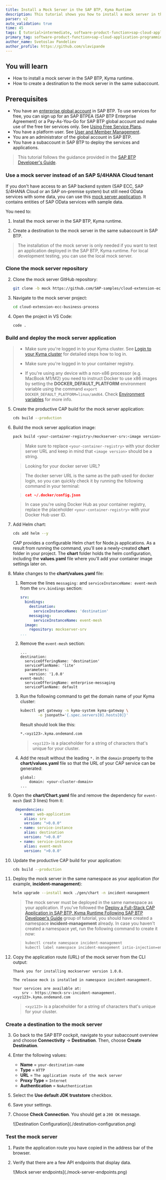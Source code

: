 ```yaml
---
title: Install a Mock Server in the SAP BTP, Kyma Runtime
description: This tutorial shows you how to install a mock server in the SAP BTP, Kyma runtime using Visual Stiduo Code and how to create a destination to the mock server in your SAP BTP subaccount.
parser: v2
auto_validation: true
time: 45
tags: [ tutorial>intermediate, software-product-function>sap-cloud-application-programming-model, programming-tool>node-js, software-product>sap-business-technology-platform]
primary_tag: software-product-function>sap-cloud-application-programming-model
author_name: Svetoslav Pandeliev
author_profile: https://github.com/slavipande
---
```


## You will learn

- How to install a mock server in the SAP BTP, Kyma runtime.
- How to create a destination to the mock server in the same subaccount.

## Prerequisites

- You have an [enterprise global account](https://help.sap.com/docs/btp/sap-business-technology-platform/getting-global-account#loiod61c2819034b48e68145c45c36acba6e) in SAP BTP. To use services for free, you can sign up for an SAP BTPEA (SAP BTP Enterprise Agreement) or a Pay-As-You-Go for SAP BTP global account and make use of the free tier services only. See [Using Free Service Plans](https://help.sap.com/docs/btp/sap-business-technology-platform/using-free-service-plans?version=Cloud).
- You have a platform user. See [User and Member Management](https://help.sap.com/docs/btp/sap-business-technology-platform/user-and-member-management).
- You are an administrator of the global account in SAP BTP.
- You have a subaccount in SAP BTP to deploy the services and applications.

> This tutorial follows the guidance provided in the [SAP BTP Developer's Guide](https://help.sap.com/docs/btp/btp-developers-guide/what-is-btp-developers-guide).

### Use a mock server instead of an SAP S/4HANA Cloud tenant

If you don't have access to an SAP backend system (SAP ECC, SAP S/4HANA Cloud or an SAP on-premise system) but still need OData services with some data, you can use this [mock server application](https://github.com/SAP-samples/cloud-extension-ecc-business-process/blob/mock/README.md). It contains entities of SAP OData services with sample data.

You need to:

1. Install the mock server in the SAP BTP, Kyma runtime.

2. Create a destination to the mock server in the same subaccount in SAP BTP.

> The installation of the mock server is only needed if you want to test an application deployed in the SAP BTP, Kyma runtime. For local development testing, you can use the local mock server.

### Clone the mock server repository

2. Clone the mock server GitHub repository:

    ```bash
    git clone -b mock https://github.com/SAP-samples/cloud-extension-ecc-business-process.git
    ```

3. Navigate to the mock server project:

    ```bash
    cd cloud-extension-ecc-business-process
    ```

4. Open the project in VS Code:

    ```bash
    code .
    ```

### Build and deploy the mock server application

>- Make sure you're logged in to your Kyma cluster. See [Login to your Kyma cluster](https://developers.sap.com/tutorials/deploy-to-kyma.html#a6e029c1-6e72-408b-bf5f-3b9dffba3499) for detailed steps how to log in.
>
>- Make sure you're logged in to your container registry.
>
>- If you're using any device with a non-x86 processor (e.g. MacBook M1/M2) you need to instruct Docker to use x86 images by setting the **DOCKER_DEFAULT_PLATFORM** environment variable using the command `export DOCKER_DEFAULT_PLATFORM=linux/amd64`. Check [Environment variables](https://docs.docker.com/engine/reference/commandline/cli/#environment-variables) for more info.

5. Create the productive CAP build for the mock server application:

    ```bash
    cds build --production
    ```

6. Build the mock server application image:

    ```bash
    pack build <your-container-registry>/mockserver-srv:<image version> --path gen/srv --builder paketobuildpacks/builder-jammy-base --publish
    ```

    > Make sure to replace `<your-container-registry>` with your docker server URL and keep in mind that `<image version>` should be a string. 

    > Looking for your docker server URL?
    
    > The docker server URL is the same as the path used for docker login, so you can quickly check it by running the following command in your terminal:

    > ```json
    > cat ~/.docker/config.json
    > ```

    > In case you're using Docker Hub as your container registry, replace the placeholder `<your-container-registry>` with your Docker Hub user ID.


1. Add Helm chart: 

    ```bash
    cds add helm --y
    ```

    CAP provides a configurable Helm chart for Node.js applications. As a result from running the command, you'll see a newly-created **chart** folder in your project. The **chart** folder holds the helm configuration, including the **values.yaml** file where you'll add your container image settings later on.

2. Make changes to the **chart/values.yaml** file:

    1. Remove the lines `messaging:` and `serviceInstanceName: event-mesh` from the `srv.bindings` section:

        ```yaml
        srv:
          bindings:
            destination:
              serviceInstanceName: 'destination'
            messaging:
              serviceInstanceName: event-mesh
          image:
            repository: mockserver-srv
        ...
        ```
    2. Remove the `event-mesh` section:

        ```yaml[7-9]
        ...
        destination:
          serviceOfferingName: 'destination'
          servicePlanName: 'lite'
          parameters:
            version: '1.0.0'
        event-mesh:
          serviceOfferingName: enterprise-messaging
          servicePlanName: default
        ```

    4. Run the following command to get the domain name of your Kyma cluster:

        ```bash
        kubectl get gateway -n kyma-system kyma-gateway \
                -o jsonpath='{.spec.servers[0].hosts[0]}'
        ```

        Result should look like this:

        ```bash
        *.<xyz123>.kyma.ondemand.com
        ```

        > `<xyz123>` is a placeholder for a string of characters that's unique for your cluster.

    5. Add the result without the leading `*.` in the `domain` property to the **chart/values.yaml** file so that the URL of your CAP service can be generated:

        ```yaml[2]
        global:
            domain: <your-cluster-domain>
        ...
        ```

1. Open the **chart/Chart.yaml** file and remove the dependency for `event-mesh` (last 3 lines) from it:

    ```yaml
     dependencies:
       - name: web-application
         alias: srv
         version: ">0.0.0"
       - name: service-instance
         alias: destination
         version: ">0.0.0"
       - name: service-instance
         alias: event-mesh
         version: ">0.0.0"
    ```

1. Update the productive CAP build for your application: 

    ```bash
    cds build --production
    ```

2. Deploy the mock server in the same namespace as your application (for example, **incident-management**):

    ```bash
    helm upgrade --install mock ./gen/chart -n incident-management
    ```

    > The mock server must be deployed in the same namespace as your application. If you've followed the [Deploy a Full-Stack CAP Application in SAP BTP, Kyma Runtime Following SAP BTP Developer’s Guide](https://developers.sap.com/group.deploy-full-stack-cap-kyma-runtime.html) group of tutorial, you should have created a namespace **incident-management** already. In case you haven't created a namespace yet, run the following command to create it now:
    
    > ```bash
    > kubectl create namespace incident-management
    > kubectl label namespace incident-management istio-injection=enabled
    > ```

3. Copy the application route (URL) of the mock server from the CLI output:

    ```bash[6]
    Thank you for installing mockserver version 1.0.0.

    The release mock is installed in namespace incident-management.

    Your services are available at:
        srv - https://mock-srv-incident-management.<xyz123>.kyma.ondemand.com
    ```

    > `<xyz123>` is a placeholder for a string of characters that's unique for your cluster.

### Create a destination to the mock server

3. Go back to the SAP BTP cockpit, navigate to your subaccount overview and choose **Connectivity** &rarr; **Destination**. Then, choose **Create Destination**.

1. Enter the following values:

      - **Name** = `your-destination-name`
      - **Type** = `HTTP`
      - **URL** = `The application route of the mock server`
      - **Proxy Type** = `Internet`
      - **Authentication** = `NoAuthentication`

2. Select the **Use default JDK truststore** checkbox.

3. Save your settings.

4. Choose **Check Connection**. You should get a `200 OK` message.

    <!-- border; size:540px --> ![Destination Configuration](./destination-configuration.png)

### Test the mock server

1. Paste the application route you have copied in the address bar of the browser.

2. Verify that there are a few API endpoints that display data.

    <!-- border; size:540px --> ![Mock server endpoints](./mock-server-endpoints.png)

